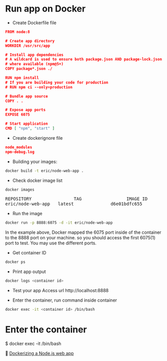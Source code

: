 # Run app on Docker

- Create Dockerfile file
```json
FROM node:8

# Create app directory
WORKDIR /usr/src/app

# Install app dependencies
# A wildcard is used to ensure both package.json AND package-lock.json are copied
# where available (npm@5+)
COPY package*.json ./

RUN npm install
# If you are building your code for production
# RUN npm ci --only=production

# Bundle app source
COPY . .

# Expose app ports
EXPOSE 6075

# Start application
CMD [ "npm", "start" ]
```

- Create dockerignore file
```json
node_modules
npm-debug.log
```

- Building your images:
```bash
docker build -t eric/node-web-app .
```

- Check docker image list
```bash
docker images
```

<pre>
REPOSITORY                TAG                 IMAGE ID            CREATED             SIZE
eric/node-web-app   latest              d6e01bdfc655        40 minutes ago      1.24GB
</pre>

- Run the image
```bash
docker run -p 8888:6075 -d -it eric/node-web-app
```
In the example above, Docker mapped the 6075 port inside of the container to the 8888 port on your machine. so you should access the first 6075(1) port to test. You may use the different ports.

- Get container ID
```bash
docker ps
```

- Print app output
```bash
docker logs <container id>
```

- Test your app
Access url http://localhost:8888

- Enter the container, run command inside container
```bash
docker exec -it <container id> /bin/bash
```


# Enter the container
$ docker exec -it <container id> /bin/bash


🔗 [Dockerizing a Node.js web app](https://nodejs.org/en/docs/guides/nodejs-docker-webapp/)
